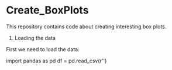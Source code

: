 # Create_BoxPlots
This repository contains code about creating interesting box plots.

1. Loading the data

First we need to load the data:

import pandas as pd
df = pd.read_csv(r'')
